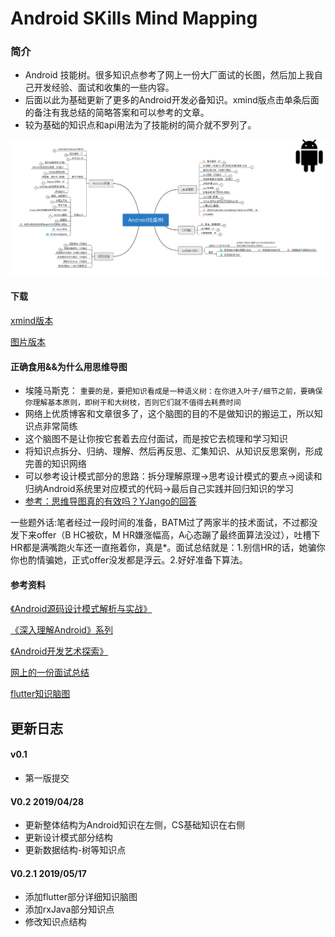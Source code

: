 # Android SKills Mind Mapping

### 简介

- Android 技能树。很多知识点参考了网上一份大厂面试的长图，然后加上我自己开发经验、面试和收集的一些内容。
- 后面以此为基础更新了更多的Android开发必备知识。xmind版点击单条后面的备注有我总结的简略答案和可以参考的文章。
- 较为基础的知识点和api用法为了技能树的简介就不罗列了。

![结构图](./pic/pic_readme_tree_structure.png)

#### 下载

[xmind版本](./Android_interview_tree.xmind)

[图片版本](./android_interview_xmind_image.png)



#### 正确食用&&为什么用思维导图

- 埃隆马斯克： ```重要的是，要把知识看成是一种语义树：在你进入叶子/细节之前，要确保你理解基本原则，即树干和大树枝，否则它们就不值得去耗费时间```
- 网络上优质博客和文章很多了，这个脑图的目的不是做知识的搬运工，所以知识点非常简练
- 这个脑图不是让你按它套着去应付面试，而是按它去梳理和学习知识
- 将知识点拆分、归纳、理解、然后再反思、汇集知识、从知识反思案例，形成完善的知识网络
- 可以参考设计模式部分的思路：拆分理解原理->思考设计模式的要点->阅读和归纳Android系统里对应模式的代码->最后自己实践并回归知识的学习
- [参考：思维导图真的有效吗？YJango的回答](<https://www.zhihu.com/question/20273625>)

一些题外话:笔者经过一段时间的准备，BATM过了两家半的技术面试，不过都没发下来offer（B HC被砍，M HR嫌涨幅高，A心态蹦了最终面算法没过），吐槽下HR都是满嘴跑火车还一直拖着你，真是*。面试总结就是：1.别信HR的话，她骗你你也酌情骗她，正式offer没发都是浮云。2.好好准备下算法。

#### 参考资料

[《Android源码设计模式解析与实战》](<https://book.douban.com/subject/26644935/>)

[《深入理解Android》系列](https://book.douban.com/subject/11542973/)

[《Android开发艺术探索》](<https://book.douban.com/subject/26599538/>)

[网上的一份面试总结](./quote_interview.jpg)

[flutter知识脑图](./flutter-Learning.xmind)

## 更新日志

####  v0.1

- 第一版提交

####  V0.2   2019/04/28 

- 更新整体结构为Android知识在左侧，CS基础知识在右侧
- 更新设计模式部分结构
- 更新数据结构-树等知识点

#### V0.2.1   2019/05/17

- 添加flutter部分详细知识脑图
- 添加rxJava部分知识点
- 修改知识点结构
